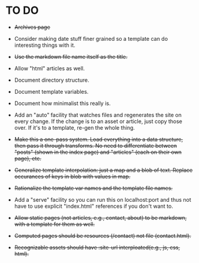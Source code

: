 # TO DO

  * <strike>~~Archives page~~</strike>

  * Consider making date stuff finer grained so a template can do
    interesting things with it.

  * <strike>~~Use the markdown file name itself as the
    title.~~</strike>

  * Allow "html" articles as well.

  * Document directory structure.

  * Document template variables.

  * Document how minimalist this really is.

  * Add an "auto" facility that watches files and regenerates the site
    on every change. If the change is to an asset or article, just
    copy those over. If it's to a template, re-gen the whole thing.

  * <strike>~~Make this a one-pass system. Load everything into a data
    structure, then pass it through transforms. No need to
    differentiate between "posts" (shown in the index page) and
    "articles" (each on their own page), etc.~~</strike>

  * <strike>~~Generalize template interpolation: just a map and a blob
    of text. Replace occurances of keys in blob with values in
    map.~~</strike>

  * <strike>~~Rationalize the template var names and the template file
    names.~~</strike>

  * Add a "serve" facility so you can run this on localhost:port and
    thus not have to use explicit "index.html" references if you don't
    want to.

  * <strike>~~Allow static pages (not articles, e.g., contact, about)
    to be markdown, with a template for them as well.~~</strike>

  * <strike>~~Computed pages should be resources (/contact) not file
    (contact.html).~~</strike>

  * <strike>~~Recognizable assets should have :site-url
    interploated(e.g., js, css, html).~~</strike>
